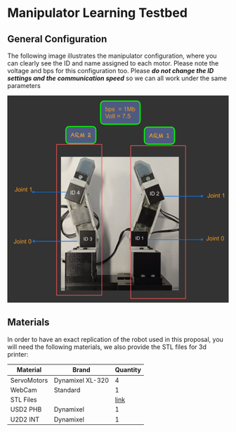 # Manipulator Learning Testbed

## General Configuration

The following image illustrates the manipulator configuration, where you can clearly see the ID and name assigned to each motor. Please note the voltage and bps for this configuration too. Please ***do not change the ID settings and the communication speed*** so we can all work under the same parameters

![](https://github.com/UoA-CARES/manipulator_learning_testbed/blob/main/Images/configuration.jpg)


## Materials  
In order to have an exact replication of the robot used in this proposal, you will need the following materials, we also provide the STL files for 3d printer:

|Material      | Brand| Quantity|
|--------------|------|---------|
| ServoMotors  | Dynamixel XL-320| 4  |
| WebCam  | Standard| 1  |
| STL Files  |   | [link](https://github.com/dvalenciar/td3_ddpg_translation_rotation/tree/main/STL_FILES_FOR_3D_PRINTER)   |
| USD2 PHB|Dynamixel | 1 |
| U2D2 INT|Dynamixel | 1 |


